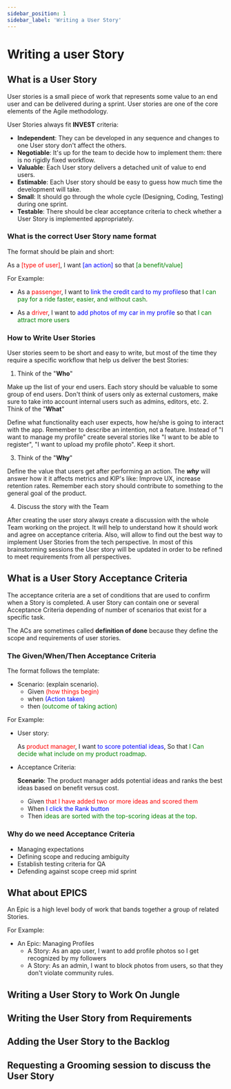 ```yaml
---
sidebar_position: 1
sidebar_label: 'Writing a User Story'
---
```


# Writing a user Story

## What is a User Story

User stories is a small piece of work that represents some value to an end user and can be delivered during a sprint. User stories are one of the core elements of the Agile methodology.

User Stories always fit **INVEST** criteria:
- **Independent**: They can be developed in any sequence and changes to one User story don't affect the others.
- **Negotiable**: It's up for the team to decide how to implement them: there is no rigidly fixed workflow.
- **Valuable**: Each User story delivers a detached unit of value to end users.
- **Estimable**: Each User story should be easy to guess how much time the development will take.
- **Small**: It should go through the whole cycle (Designing, Coding, Testing) during one sprint.
- **Testable**: There should be clear acceptance criteria to check whether a User Story is implemented appropriately.

### What is the correct User Story name format

The format should be plain and short:

As a <font color="red">[type of user]</font>, I want <font color="blue">[an action]</font> so that <font color="green">[a benefit/value]</font>

For Example:

- As a <font color="red">passenger</font>, I want to <font color="blue">link the credit card to my profile</font>so that <font color="green">I can pay for a ride faster, easier, and without cash</font>.

- As a <font color="red">driver</font>, I want to <font color="blue">add photos of my car in my profile</font> so that <font color="green">I can attract more users</font>

### How to Write User Stories

User stories seem to be short and easy to write, but most of the time they require a specific workflow that help us deliver the best Stories:

1. Think of the "**Who**"

  Make up the list of your end users. Each story should be valuable to some group of end users. Don't think of users only as external customers, make sure to take into account internal users such as admins, editors, etc.
2. Think of the "**What**"

  Define what functionality each user expects, how he/she is going to interact with the app. Remember to describe an intention, not a feature. Instead of "I want to manage my profile" create several stories like "I want to be able to register", "I want to upload my profile photo". Keep it short. 

3. Think of the "**Why**"

  Define the value that users get after performing an action. The ***why*** will answer how it it affects metrics and KIP's like: Improve UX, increase retention rates. Remember each story should contribute to something to the general goal of the product.

4. Discuss the story with the Team

  After creating the user story always create a discussion with the whole Team working on the project. It will help to understand how it should work and agree on acceptance criteria. Also, will allow to find out the best way to implement User Stories from the tech perspective. In most of this brainstorming sessions the User story will be updated in order to be refined to meet requirements from all perspectives.

## What is a User Story Acceptance Criteria

The acceptance criteria are a set of conditions that are used to confirm when a Story is completed. A user Story can contain one or several Acceptance Criteria depending of number of scenarios that exist for a specific task. 

The ACs are sometimes called **definition of done** because they define the scope and requirements of user stories. 

### The Given/When/Then Acceptance Criteria

The format follows the template:

* Scenario: (explain scenario). 
  * Given <font color="red">(how things begin)</font>
  * when <font color="blue">(Action taken)</font> 
  * then <font color="green">(outcome of taking action)</font>

For Example:

* User story:

  As <font color="red">product manager</font>, I want <font color="blue">to score potential ideas</font>,
  So that <font color="green">I Can decide what include on my product roadmap</font>.

* Acceptance Criteria:

  **Scenario**: The product manager adds potential ideas and ranks the best ideas based on benefit versus cost.

  - Given <font color="red">that I have added two or more ideas and scored them</font>
  - When <font color="blue">I click the Rank button</font>
  - Then <font color="green">ideas are sorted with the top-scoring ideas at the top</font>.

### Why do we need Acceptance Criteria

- Managing expectations
- Defining scope and reducing ambiguity
- Establish testing criteria for QA
- Defending against scope creep mid sprint

## What about EPICS

An Epic is a high level body of work that bands together a group of related Stories.

For Example:

* An Epic: Managing Profiles
  * A Story: As an app user, I want to add profile photos so I get recognized by my followers
  * A Story: As an admin, I want to block photos from users, so that they don't violate community rules.

## Writing a User Story to Work On Jungle

## Writing the User Story from Requirements

## Adding the User Story to the Backlog

## Requesting a Grooming session to discuss the User Story
